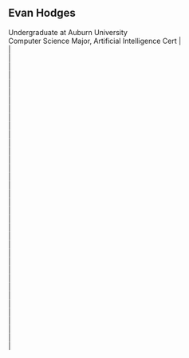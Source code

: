 ## Evan Hodges
Undergraduate at Auburn University\
Computer Science Major, Artificial Intelligence Cert
|\
|\
|\
|\
|\
|\
|\
|\
|\
|\
|\
|\
|\
|\
|\
|\
|\
|\
|\
|\
|\
|\
|\
|\
|\
|\
|\
|\
|\
|\
|\
|\
|\
|\
|\
|\
|
